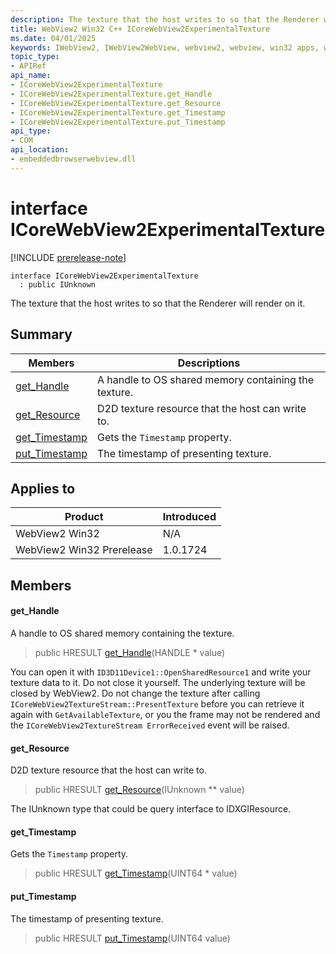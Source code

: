 ```yaml
---
description: The texture that the host writes to so that the Renderer will render on it.
title: WebView2 Win32 C++ ICoreWebView2ExperimentalTexture
ms.date: 04/01/2025
keywords: IWebView2, IWebView2WebView, webview2, webview, win32 apps, win32, edge, ICoreWebView2, ICoreWebView2Controller, browser control, edge html, ICoreWebView2ExperimentalTexture
topic_type: 
- APIRef
api_name:
- ICoreWebView2ExperimentalTexture
- ICoreWebView2ExperimentalTexture.get_Handle
- ICoreWebView2ExperimentalTexture.get_Resource
- ICoreWebView2ExperimentalTexture.get_Timestamp
- ICoreWebView2ExperimentalTexture.put_Timestamp
api_type:
- COM
api_location:
- embeddedbrowserwebview.dll
---
```


# interface ICoreWebView2ExperimentalTexture

[!INCLUDE [prerelease-note](../includes/prerelease-note.md)]

```
interface ICoreWebView2ExperimentalTexture
  : public IUnknown
```

The texture that the host writes to so that the Renderer will render on it.

## Summary

 Members                        | Descriptions
--------------------------------|---------------------------------------------
[get_Handle](#get_handle) | A handle to OS shared memory containing the texture.
[get_Resource](#get_resource) | D2D texture resource that the host can write to.
[get_Timestamp](#get_timestamp) | Gets the `Timestamp` property.
[put_Timestamp](#put_timestamp) | The timestamp of presenting texture.

## Applies to

Product                         | Introduced
--------------------------------|---------------------------------------------
WebView2 Win32            |    N/A
WebView2 Win32 Prerelease |    1.0.1724

## Members

#### get_Handle

A handle to OS shared memory containing the texture.

> public HRESULT [get_Handle](#get_handle)(HANDLE * value)

You can open it with `ID3D11Device1::OpenSharedResource1` and write your texture data to it. Do not close it yourself. The underlying texture will be closed by WebView2. Do not change the texture after calling `ICoreWebView2TextureStream::PresentTexture` before you can retrieve it again with `GetAvailableTexture`, or you the frame may not be rendered and the `ICoreWebView2TextureStream ErrorReceived` event will be raised.

#### get_Resource

D2D texture resource that the host can write to.

> public HRESULT [get_Resource](#get_resource)(IUnknown ** value)

The IUnknown type that could be query interface to IDXGIResource.

#### get_Timestamp

Gets the `Timestamp` property.

> public HRESULT [get_Timestamp](#get_timestamp)(UINT64 * value)

#### put_Timestamp

The timestamp of presenting texture.

> public HRESULT [put_Timestamp](#put_timestamp)(UINT64 value)

